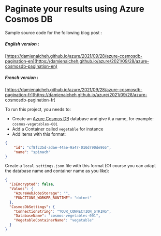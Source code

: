 # Paginate your results using Azure Cosmos DB

Sample source code for the following blog post :

##### English version :
[https://damienaicheh.github.io/azure/2021/09/28/azure-cosmosdb-pagination-en](https://damienaicheh.github.io/azure/2021/09/28/azure-cosmosdb-pagination-en)

##### French version :
[https://damienaicheh.github.io/azure/2021/09/28/azure-cosmosdb-pagination-fr](https://damienaicheh.github.io/azure/2021/09/28/azure-cosmosdb-pagination-fr)

To run this project, you needs to:
- Create an [Azure Cosmos DB][azure-cosmos-db-link] database and give it a name, for example: `cosmos-vegetables-001` 
- Add a Container called `vegetable` for instance
- Add items with this format:

```json
{
    "id": "cf8fc35d-adae-44ae-9a47-010d790de966",
    "name": "spinach"
}
```

Create a `local.settings.json` file with this format (Of course you can adapt the database name and container name as you like):

```json
{
  "IsEncrypted": false,
  "Values": {
    "AzureWebJobsStorage": "",
    "FUNCTIONS_WORKER_RUNTIME": "dotnet"
  },
  "CosmosDbSettings": {
    "ConnectionString": "YOUR_CONNECTION_STRING",
    "DatabaseName": "cosmos-vegetables-001",
    "VegetableContainerName": "vegetable"
  }
}
```


[azure-cosmos-db-link]: https://azure.microsoft.com/fr-fr/services/cosmos-db/
